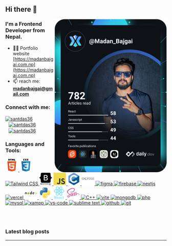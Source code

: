 ## Hi there 👋
<a href="https://app.daily.dev/Madan_Bajgai"
    ><img
      align="right"
      src="https://github.com/madanbajgai/madanbajgai/blob/main/devcard.svg"
      width="350"
      alt="Madan Bajgai's Dev Card"
  /></a>

<h3>I'm a Frontend Developer from Nepal.</h3>

- 👨‍💻 Portfolio website [https://madanbajgai.com.np](https://madanbajgai.com.np)
- 📫 reach me: **madanbajgai@gmail.com**

<h3 align="left">Connect with me:</h3>
<p align="left">
  <a href="https://www.instagram.com/madanbazgai" target="blank"
    ><img
      align="center"
      src="https://cdn3.iconfinder.com/data/icons/2018-social-media-logotypes/1000/2018_social_media_popular_app_logo_instagram-64.png"
      alt="santdas36"
      height="40"
      width="40"
  /></a>
  <a href="https://www.linkedin.com/in/madanbazgai" target="blank"
    ><img
      align="center"
      src="https://cdn0.iconfinder.com/data/icons/social-circle-3/72/Linkedin-64.png"
      alt="santdas36"
      height="40"
      width="40"
      style="margin-left: 10px"
  /></a>
  <a href="https://fb.com/madan.bajgai" target="blank"
    ><img
      align="center"
      src="https://cdn2.iconfinder.com/data/icons/social-media-2285/512/1_Facebook_colored_svg_copy-64.png"
      alt="santdas36"
      height="40"
      width="40"
      style="margin-left: 10px"
  /></a>
  <!-- <a href="https://twitter.com/" target="blank"
    ><img
      align="center"
      src="https://cdn2.iconfinder.com/data/icons/social-media-2285/512/1_Twitter2_colored_svg-64.png"
      alt="santdas36"
      height="40"
      width="40"
      style="margin-left: 10px"
  /></a> -->
</p>
<h3 align="left">Languages and Tools:</h3>
<p align="left">
  <a href="https://www.w3.org/html/" target="_blank">
    <img
      src="https://raw.githubusercontent.com/devicons/devicon/master/icons/html5/html5-original-wordmark.svg"
      alt="html5"
      width="40"
      height="40"
    />
  </a>
  <a href="https://www.w3schools.com/css/" target="_blank">
    <img
      src="https://raw.githubusercontent.com/devicons/devicon/master/icons/css3/css3-original-wordmark.svg"
      alt="css3"
      width="40"
      height="40"
    />
  </a>
  <a href="https://tailwindcss.com/" target="_blank">
    <img
      src="https://user-images.githubusercontent.com/98990/89711240-4172a200-d989-11ea-8d51-4aaf922fa407.png"
      alt="Tailwind CSS"
      width="40"
      height="40"
    />
  </a>
  <a href="https://getbootstrap.com" target="_blank">
    <img
      src="https://raw.githubusercontent.com/devicons/devicon/master/icons/bootstrap/bootstrap-plain-wordmark.svg"
      alt="bootstrap"
      width="40"
      height="40"
    />
  </a>
  <a href="https://www.w3schools.com/js/" target="_blank">
    <img
      src="https://raw.githubusercontent.com/devicons/devicon/master/icons/javascript/javascript-original.svg"
      alt="JavaScript"
      width="40"
      height="40"
    />
  </a>
  <a href="https://www.cprogramming.com/" target="_blank">
    <img
      src="https://raw.githubusercontent.com/devicons/devicon/master/icons/c/c-original.svg"
      alt="c"
      width="40"
      height="40"
    />
  </a>
  <a href="https://expressjs.com" target="_blank">
    <img
      src="https://raw.githubusercontent.com/devicons/devicon/master/icons/express/express-original-wordmark.svg"
      alt="express"
      width="40"
      height="40"
    />
  </a>
  <a href="https://www.figma.com/" target="_blank">
    <img
      src="https://www.vectorlogo.zone/logos/figma/figma-icon.svg"
      alt="figma"
      width="40"
      height="40"
    /> </a
  ><a href="https://firebase.google.com/" target="_blank">
    <img
      src="https://www.vectorlogo.zone/logos/firebase/firebase-icon.svg"
      alt="firebase"
      width="40"
      height="40"
    /> </a
  ><a href="https://nextjs.org/" target="_blank">
    <img
      src="https://upload.wikimedia.org/wikipedia/commons/thumb/8/8e/Nextjs-logo.svg/207px-Nextjs-logo.svg.png?20190307203525"
      alt="nextjs"
      width="50"
      height="40"
    /> </a
  ><a href="https://vercel.com/" target="_blank">
    <img
      src="https://assets.vercel.com/image/upload/front/zeit/twitter-card.png"
      alt="vercel"
      width="40"
      height="40"
    />
  </a>
  <a href="https://nodejs.org" target="_blank">
    <img
      src="https://raw.githubusercontent.com/devicons/devicon/master/icons/nodejs/nodejs-original-wordmark.svg"
      alt="nodejs"
      width="40"
      height="40"
    />
  </a>
  <a href="https://www.python.org" target="_blank">
    <img
      src="https://raw.githubusercontent.com/devicons/devicon/master/icons/python/python-original.svg"
      alt="python"
      width="40"
      height="40"
    />
  </a>
  <a href="https://reactjs.org/" target="_blank">
    <img
      src="https://raw.githubusercontent.com/devicons/devicon/master/icons/react/react-original-wordmark.svg"
      alt="react"
      width="40"
      height="40"
    />
  </a>
  <a href="https://sass-lang.com" target="_blank">
    <img
      src="https://raw.githubusercontent.com/devicons/devicon/master/icons/sass/sass-original.svg"
      alt="sass"
      width="40"
      height="40"
    />
  </a>
  <a href="https://www.w3schools.com/cpp/" target="_blank">
    <img
      src="https://upload.wikimedia.org/wikipedia/commons/thumb/1/18/ISO_C%2B%2B_Logo.svg/306px-ISO_C%2B%2B_Logo.svg.png"
      alt="C++"
      width="40"
      height="40"
    />
  </a>
  <a href="https://vitejs.dev/" target="_blank">
    <img
      src="https://vitejs.dev/logo-with-shadow.png"
      alt="vite"
      width="40"
      height="40"
    /> </a
  ><a href="https://www.mongodb.com/" target="_blank">
    <img
      src="https://w1.pngwing.com/pngs/711/379/png-transparent-green-grass-mongodb-database-documentoriented-database-dashboard-nosql-bson-javascript-thumbnail.png"
      alt="mongodb"
      width="40"
      height="40"
    /> </a
  ><a href="https://www.php.net" target="_blank">
    <img
      src="https://w7.pngwing.com/pngs/751/3/png-transparent-logo-php-html-others-text-trademark-logo-thumbnail.png"
      alt="php"
      width="50"
      height="40"
    /> </a
  ><a href="https://www.mysql.com/" target="_blank">
    <img
      src="https://download.logo.wine/logo/MySQL/MySQL-Logo.wine.png"
      alt="mysql"
      width="40"
      height="40"
    />
  </a>
  <a href="https://www.apachefriends.org/" target="_blank">
    <img
      src="https://w7.pngwing.com/pngs/369/32/png-transparent-xampp-php-computer-servers-computer-software-localhost-others-text-rectangle-orange-thumbnail.png"
      alt="xampp"
      width="40"
      height="40"
    /> </a
  ><a href="https://code.visualstudio.com/" target="_blank">
    <img
      src="https://cdn.icon-icons.com/icons2/2107/PNG/512/file_type_vscode_icon_130084.png"
      alt="vs-code"
      width="40"
      height="40"
    /> </a
  ><a href="https://www.sublimetext.com/" target="_blank">
    <img
      src="https://upload.wikimedia.org/wikipedia/en/thumb/d/d2/Sublime_Text_3_logo.png/150px-Sublime_Text_3_logo.png"
      alt="sublime text"
      width="40"
      height="40"
    /> </a
  ><a href="https://www.github.com/" target="_blank">
    <img
      src="https://cdn-icons-png.flaticon.com/512/25/25231.png"
      alt="github"
      width="40"
      height="40"
    /> </a
  ><a href="https://git-scm.com/" target="_blank">
    <img
      src="https://git-scm.com/images/logos/downloads/Git-Icon-1788C.png"
      alt="git"
      width="40"
      height="40"
    />
  </a>
</p>
<br /><br />

### Latest blog posts

<!-- BLOG-POST-LIST:START -->

<!-- BLOG-POST-LIST:END -->

---


